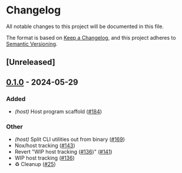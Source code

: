 # Changelog
All notable changes to this project will be documented in this file.

The format is based on [Keep a Changelog](https://keepachangelog.com/en/1.0.0/),
and this project adheres to [Semantic Versioning](https://semver.org/spec/v2.0.0.html).

## [Unreleased]

## [0.1.0](https://github.com/ethereum-optimism/kona/releases/tag/kona-host-v0.1.0) - 2024-05-29

### Added
- *(host)* Host program scaffold ([#184](https://github.com/ethereum-optimism/kona/pull/184))

### Other
- *(host)* Split CLI utilities out from binary ([#169](https://github.com/ethereum-optimism/kona/pull/169))
- Nox/host tracking ([#143](https://github.com/ethereum-optimism/kona/pull/143))
- Revert "WIP host tracking ([#136](https://github.com/ethereum-optimism/kona/pull/136))" ([#141](https://github.com/ethereum-optimism/kona/pull/141))
- WIP host tracking ([#136](https://github.com/ethereum-optimism/kona/pull/136))
- ♻️ Cleanup ([#25](https://github.com/ethereum-optimism/kona/pull/25))
